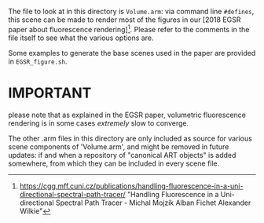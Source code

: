 The file to look at in this directory is `Volume.arm`: via command line `#defines`, this scene can be made to render most of the figures in our [2018 EGSR paper about fluorescence rendering][^1]. Please refer to the comments in the file itself to see what the various options are.

Some examples to generate the base scenes used in the paper are provided in `EGSR_figure.sh`.

IMPORTANT
========

please note that as explained in the EGSR paper, volumetric fluorescence rendering is in some cases *extremely* slow to converge.

The other .arm files in this directory are only included as source for various scene components of 'Volume.arm', and might be removed in future updates: if and when a repository of "canonical ART objects" is added somewhere, from which they can be included in every scene file.


[^1]: https://cgg.mff.cuni.cz/publications/handling-fluorescence-in-a-uni-directional-spectral-path-tracer/ "Handling Fluorescence in a Uni-directional Spectral Path Tracer - Michal Mojzík Alban Fichet Alexander Wilkie"

